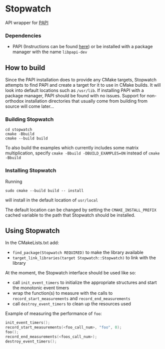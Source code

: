 # Stopwatch

API wrapper for [PAPI](https://icl.utk.edu/papi/)

### Dependencies
- PAPI (Instructions can be found [here](https://bitbucket.org/icl/papi/wiki/Downloading-and-Installing-PAPI.md)) or be
installed with a package manager with the name `libpapi-dev`

## How to build
Since the PAPI installation does to provide any CMake targets, Stopwatch attempts to find PAPI and create a target for
it to use in CMake builds. It will look into default locations such as `/usr/lib`. If installing PAPI with a package 
manager, PAPI should be found with no issues. Support for non-orthodox installation directories that usually come from
building from source will come later...

### Building Stopwatch
```shell
cd stopwatch
cmake -Bbuild
cmake --build build
```

To also build the examples which currently includes some matrix multiplication, specify `cmake -Bbuild -DBUILD_EXAMPLES=ON`
instead of `cmake -Bbuild`

### Installing Stopwatch
Running
```shell
sudo cmake --build build -- install
```
will install in the default location of `usr/local`

The default location can be changed by setting the `CMAKE_INSTALL_PREFIX` cached variable to the path that Stopwatch
should be installed.

## Using Stopwatch
In the CMakeLists.txt add:
- `find_package(Stopwatch REQUIRED)` to make the library available
- `target_link_libraries(target Stopwatch::Stopwatch)` to link with the library

At the moment, the Stopwatch interface should be used like so:
- call `init_event_timers` to initialize the appropriate structures and start the monotonic event timers
- wrap the function(s) to measure with the calls to `record_start_measurements` and `record_end_measurements`
- call `destroy_event_timers` to clean up the resources used

Example of measuring the performance of `foo`:
```c
init_event_timers();
record_start_measurements(<foo_call_num>, "foo", 0);
foo();
record_end_measurements(<foos_call_num>);
destroy_event_timers();
```
